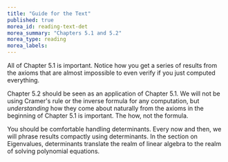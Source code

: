 ```yaml
---
title: "Guide for the Text"
published: true
morea_id: reading-text-det
morea_summary: "Chapters 5.1 and 5.2"
morea_type: reading
morea_labels:
---
```


All of Chapter 5.1 is important. Notice how you get a series of
results from the axioms that are almost impossible to even verify if
you just computed everything. 

Chapter 5.2 should be seen as an application of Chapter 5.1. We will
not be using Cramer's rule or the inverse formula for any computation,
but _understanding_ how they come about naturally from the axioms in
the beginning of Chapter 5.1 is important. The how, not the formula. 

You should be comfortable handling determinants. Every now and then,
we will phrase results compactly using determinants. In the section on
Eigenvalues, determinants translate the realm of linear algebra to
the realm of solving polynomial equations.

